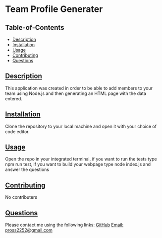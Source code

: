 # Team Profile Generater
    
## Table-of-Contents
* [Description](#description)
* [Installation](#installation)
* [Usage](#usage)
* [Contributing](#contributing)
* [Questions](#questions)
    
## [Description](#table-of-contents)
This application was created in order to be able to add members to your team using Node.js and then generating an HTML page with the data entered.

## [Installation](#table-of-contents)
Clone the repository to your local machine and open it with your choice of code editor.

## [Usage](#table-of-contents)
Open the repo in your integrated terminal, if you want to run the tests type npm run test, if you want to build your webpage type node index.js and answer the questions
    
## [Contributing](#table-of-contents)
No contributers
    
## [Questions](#table-of-contents)
Please contact me using the following links:
[GitHub](https://github.com/SqPR99)
[Email: pross2252@gmail.com](mailto:pross2252@gmail.com)
  
